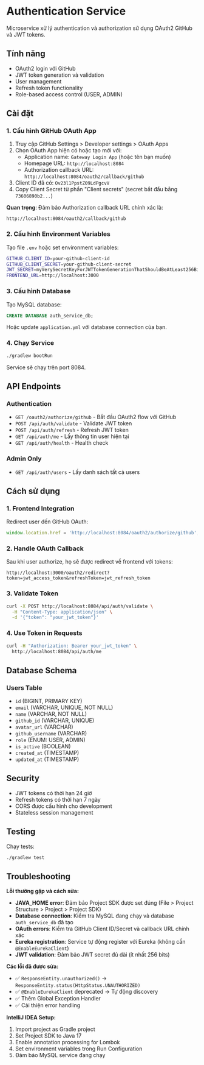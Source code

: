 # Authentication Service

Microservice xử lý authentication và authorization sử dụng OAuth2 GitHub và JWT tokens.

## Tính năng

- OAuth2 login với GitHub
- JWT token generation và validation
- User management
- Refresh token functionality
- Role-based access control (USER, ADMIN)

## Cài đặt

### 1. Cấu hình GitHub OAuth App

1. Truy cập GitHub Settings > Developer settings > OAuth Apps
2. Chọn OAuth App hiện có hoặc tạo mới với:
   - Application name: `Gateway Login App` (hoặc tên bạn muốn)
   - Homepage URL: `http://localhost:8084`
   - Authorization callback URL: `http://localhost:8084/oauth2/callback/github`
3. Client ID đã có: `Ov23l1PpstZ09LdPgcvV`
4. Copy Client Secret từ phần "Client secrets" (secret bắt đầu bằng `73606890b2...`)

**Quan trọng**: Đảm bảo Authorization callback URL chính xác là:
```
http://localhost:8084/oauth2/callback/github
```

### 2. Cấu hình Environment Variables

Tạo file `.env` hoặc set environment variables:

```bash
GITHUB_CLIENT_ID=your-github-client-id
GITHUB_CLIENT_SECRET=your-github-client-secret
JWT_SECRET=myVerySecretKeyForJWTTokenGenerationThatShouldBeAtLeast256BitsLong
FRONTEND_URL=http://localhost:3000
```

### 3. Cấu hình Database

Tạo MySQL database:

```sql
CREATE DATABASE auth_service_db;
```

Hoặc update `application.yml` với database connection của bạn.

### 4. Chạy Service

```bash
./gradlew bootRun
```

Service sẽ chạy trên port 8084.

## API Endpoints

### Authentication
- `GET /oauth2/authorize/github` - Bắt đầu OAuth2 flow với GitHub
- `POST /api/auth/validate` - Validate JWT token
- `POST /api/auth/refresh` - Refresh JWT token
- `GET /api/auth/me` - Lấy thông tin user hiện tại
- `GET /api/auth/health` - Health check

### Admin Only
- `GET /api/auth/users` - Lấy danh sách tất cả users

## Cách sử dụng

### 1. Frontend Integration

Redirect user đến GitHub OAuth:
```javascript
window.location.href = 'http://localhost:8084/oauth2/authorize/github';
```

### 2. Handle OAuth Callback

Sau khi user authorize, họ sẽ được redirect về frontend với tokens:
```
http://localhost:3000/oauth2/redirect?token=jwt_access_token&refreshToken=jwt_refresh_token
```

### 3. Validate Token

```bash
curl -X POST http://localhost:8084/api/auth/validate \
  -H "Content-Type: application/json" \
  -d '{"token": "your_jwt_token"}'
```

### 4. Use Token in Requests

```bash
curl -H "Authorization: Bearer your_jwt_token" \
  http://localhost:8084/api/auth/me
```

## Database Schema

### Users Table
- `id` (BIGINT, PRIMARY KEY)
- `email` (VARCHAR, UNIQUE, NOT NULL)
- `name` (VARCHAR, NOT NULL)
- `github_id` (VARCHAR, UNIQUE)
- `avatar_url` (VARCHAR)
- `github_username` (VARCHAR)
- `role` (ENUM: USER, ADMIN)
- `is_active` (BOOLEAN)
- `created_at` (TIMESTAMP)
- `updated_at` (TIMESTAMP)

## Security

- JWT tokens có thời hạn 24 giờ
- Refresh tokens có thời hạn 7 ngày
- CORS được cấu hình cho development
- Stateless session management

## Testing

Chạy tests:
```bash
./gradlew test
```

## Troubleshooting

**Lỗi thường gặp và cách sửa:**

- **JAVA_HOME error**: Đảm bảo Project SDK được set đúng (File > Project Structure > Project > Project SDK)
- **Database connection**: Kiểm tra MySQL đang chạy và database `auth_service_db` đã tạo
- **OAuth errors**: Kiểm tra GitHub Client ID/Secret và callback URL chính xác
- **Eureka registration**: Service tự động register với Eureka (không cần `@EnableEurekaClient`)
- **JWT validation**: Đảm bảo JWT secret đủ dài (ít nhất 256 bits)

**Các lỗi đã được sửa:**
- ✅ `ResponseEntity.unauthorized()` → `ResponseEntity.status(HttpStatus.UNAUTHORIZED)`
- ✅ `@EnableEurekaClient` deprecated → Tự động discovery
- ✅ Thêm Global Exception Handler
- ✅ Cải thiện error handling

**IntelliJ IDEA Setup:**
1. Import project as Gradle project
2. Set Project SDK to Java 17
3. Enable annotation processing for Lombok
4. Set environment variables trong Run Configuration
5. Đảm bảo MySQL service đang chạy
